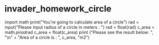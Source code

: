 # invader_homework_circle
import math
print("You're going to calculate area of a circle")
rad = input("Please input radius of a circle in meters : ")
rad = float(rad)
c_area = math.pi*rad*rad
c_area = float(c_area)
print ("Please see the result below: ", "\n" + "Area of a circle is : ", c_area, "m2")

